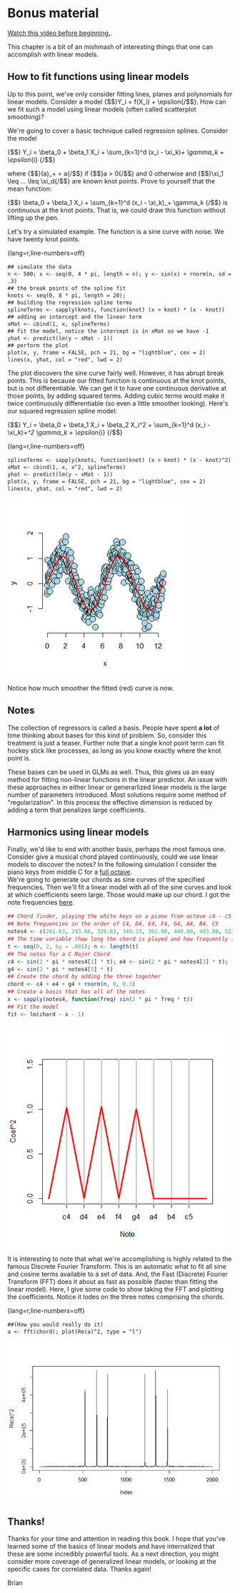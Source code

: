 # Bonus material
[Watch this video before beginning.](https://youtu.be/DRKg33tmoAE).

This chapter is a bit of an mishmash of interesting things that one can accomplish with
linear models.

## How to fit functions using linear models
Up to this point, we've only consider fitting lines, planes and polynomials for
linear models.  Consider a model {$$}Y_i = f(X_i) + \epsilon{/$$}.
How can we fit such a model using linear models (often called scatterplot smoothing)?

We're going to cover a basic technique called regression splines. Consider the model

  {$$}
  Y_i = \beta_0 + \beta_1 X_i + \sum_{k=1}^d (x_i - \xi_k)_+ \gamma_k + \epsilon_{i}
  {/$$}

where {$$}(a)_+ = a{/$$} if {$$}a > 0{/$$} and 0 otherwise and {$$}\xi_1 \leq ... \leq \xi_d{/$$}
are known knot points. Prove to yourself that the mean function:

{$$}
\beta_0 + \beta_1 X_i + \sum_{k=1}^d (x_i - \xi_k)_+ \gamma_k
{/$$}
is continuous at the knot points. That is, we could draw this function without lifting up the pen.

Let's try a simulated example. The function is a sine curve with noise. We have
twenty knot points.

{lang=r,line-numbers=off}
~~~
## simulate the data
n <- 500; x <- seq(0, 4 * pi, length = n); y <- sin(x) + rnorm(n, sd = .3)
## the break points of the spline fit
knots <- seq(0, 8 * pi, length = 20);
## building the regression spline terms
splineTerms <- sapply(knots, function(knot) (x > knot) * (x - knot))
## adding an intercept and the linear term
xMat <- cbind(1, x, splineTerms)
## fit the model, notice the intercept is in xMat so we have -1
yhat <- predict(lm(y ~ xMat - 1))
## perform the plot
plot(x, y, frame = FALSE, pch = 21, bg = "lightblue", cex = 2)
lines(x, yhat, col = "red", lwd = 2)
~~~

The plot discovers the sine curve fairly well. However, it has abrupt break points.
This is because our fitted function is continuous at the knot points, but is not
differentiable. We can get it to have one continuous derivative at those points,
by adding squared terms. Adding cubic terms would make it twice continuously differentiable
(so even a little smoother looking). Here's our squared regression spline model:

{$$}
  Y_i = \beta_0 + \beta_1 X_i + \beta_2 X_i^2 + \sum_{k=1}^d (x_i - \xi_k)_+^2 \gamma_k + \epsilon_{i}
{/$$}

{lang=r,line-numbers=off}
~~~
splineTerms <- sapply(knots, function(knot) (x > knot) * (x - knot)^2)
xMat <- cbind(1, x, x^2, splineTerms)
yhat <- predict(lm(y ~ xMat - 1))
plot(x, y, frame = FALSE, pch = 21, bg = "lightblue", cex = 2)
lines(x, yhat, col = "red", lwd = 2)
~~~

![Plot of the fit after adding the squared terms.](images/bonus2.png)

Notice how much smoother the fitted (red) curve is now.

## Notes
The collection of regressors is called a basis.
People have spent **a lot** of time thinking about bases for this kind of problem. So, consider this treatment is
just a teaser.  Further note that a single knot point term can fit hockey stick like processes, as long as you know exactly where
the knot point is.

These bases can be used in GLMs as well. Thus, this gives us an easy method for fitting non-linear functions
in the linear predictor. An issue with these approaches in either linear or generarlized linear models
 is the large number of parameters introduced. Most solutions require some method of "regularization". In
 this process the effective dimension is reduced by adding a term that penalizes large coefficients.

## Harmonics using linear models

Finally, we'd like to end with another basis, perhaps the most famous one.
Consider give a musical chord played continuously, could we use linear models
to discover the notes? In the following simulation I consider the piano keys
from middle C for a [full octave](https://en.wikipedia.org/wiki/Octave).  
We're going to generate our chords as sine curves of the specified frequencies.
Then we'll fit a linear model with all of the sine curves and look at which
coefficients seem large. Those would make up our chord. I got the note frequencies
[here](http://www.phy.mtu.edu/~suits/notefreqs.html).

```r
## Chord finder, playing the white keys on a piano from octave c4 - c5
## Note frequencies in the order of C4, D4, E4, F4, G4, A4, B4, C5
notes4 <- c(261.63, 293.66, 329.63, 349.23, 392.00, 440.00, 493.88, 523.25)
## The time variable (how long the chord is played and how frequently it is digitally sampled)
t <- seq(0, 2, by = .001); n <- length(t)
## The notes for a C Major Chord
c4 <- sin(2 * pi * notes4[1] * t); e4 <- sin(2 * pi * notes4[3] * t);
g4 <- sin(2 * pi * notes4[5] * t)
## Create the chord by adding the three together
chord <- c4 + e4 + g4 + rnorm(n, 0, 0.3)
## Create a basis that has all of the notes
x <- sapply(notes4, function(freq) sin(2 * pi * freq * t))
## Fit the model
fit <- lm(chord ~ x - 1)
```

![Plot of the fitted coefficients.](images/bonus3.png)

It is interesting to note that what we're accomplishing is highly related to the
famous Discrete Fourier Transform. This is an automatic what to fit all sine and
cosine terms available to a set of data. And, the Fast (Discrete) Fourier Transform (FFT)
does it about as fast as possible (faster than fitting the linear model). Here,
I give some code to show taking the FFT and plotting the coefficients. Notice it
lodes on the three notes comprising the chords.

{lang=r,line-numbers=off}
~~~
##(How you would really do it)
a <- fft(chord); plot(Re(a)^2, type = "l")
~~~

![Fit of the FFT to the data](images/bonus4.png)


## Thanks!

Thanks for your time and attention in reading this book. I hope that you've learned some of the basics
of linear models and have internalized that these are some incredibly powerful tools. As a next direction,
you might consider more coverage of generalized linear models, or looking at the specific cases for
correlated data. Thanks again!

Brian
